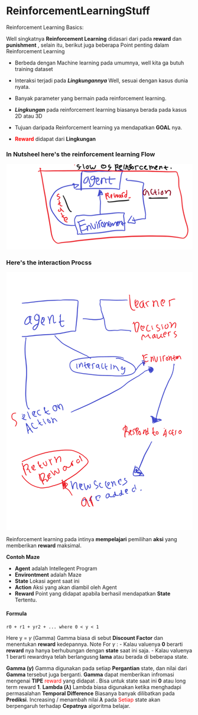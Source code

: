 # ReinforcementLearningStuff

Reinforcement Learning Basics:

Well singkatnya **Reinforcement Learning** didasari dari pada **reward** dan **punishment** , selain itu, berikut juga beberapa Point penting dalam Reinforcement Learning

- Berbeda dengan Machine learning pada umumnya, well kita ga butuh training dataset

- Interaksi terjadi pada ***Lingkungannya*** Well, sesuai dengan kasus dunia nyata.

- Banyak parameter yang bermain pada reinforcement learning.

- ***Lingkungan*** pada reinforcement learning biasanya berada pada kasus 2D atau 3D

- Tujuan daripada Reinforcement learning ya mendapatkan **GOAL** nya.
- **<span style='color:red'>Reward</span>** didapat dari **Lingkungan** 
### In Nutsheel here's the reinforcement learning Flow 
![ReinforcementLearning](flowReinforcementLearning.png)

### Here's the interaction Procss
![ReinfocermentLearningInteraction](interactionProcess.png)


Reinforcement learning pada intinya **mempelajari** pemilihan **aksi** yang memberikan **reward** maksimal.

**Contoh Maze**
- **Agent**  adalah Intellegent Program 
- **Environtment** adalah Maze 
- **State** Lokasi agent saat ini 
- **Action** Aksi yang akan diambil oleh Agent
- **Reward** Point yang didapat apabila berhasil mendapatkan **State** Tertentu. 





#### Formula

	r0 + r1 + yr2 + ... where 0 < y < 1
Here y = $\gamma$ (Gamma)
Gamma biasa di sebut **Discount Factor** dan menentukan **reward** kedepannya.
Note For $\gamma$ :
	- Kalau valuenya **0** berarti **reward** nya hanya berhubungan dengan **state** saat ini saja.
	- Kalau valuenya 1 berarti rewardnya telah berlangusng **lama** atau berada di beberapa state. 

**Gamma ($\gamma$)**
Gamma digunakan pada setiap **Pergantian** state, dan nilai dari **Gamma** tersebut juga berganti. **Gamma** dapat memberikan infromasi mengenai **TIPE** <span style="color:red">reward</span> yang didapat . Bisa untuk state saat ini **0** atau long term reward **1**.
**Lambda ($\lambda$)**
Lambda biasa digunakan ketika menghadapi permasalahan **Temporal Difference** Biasanya banyak dilibatkan pada **Prediksi**. Increasing / menambah nilai **$\lambda$** pada <span style="color:red">Setiap</span> state akan berpengaruh terhadap **Cepatnya** algoritma belajar.



